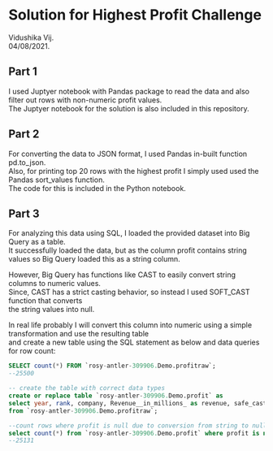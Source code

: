 # Solution for Highest Profit Challenge
Vidushika Vij.  
04/08/2021.  

## Part 1
I used Juptyer notebook with Pandas package to read the data and also filter out rows with non-numeric profit values.   
The Juptyer notebook for the solution is also included in this repository.   

## Part 2
For converting the data to JSON format, I used Pandas in-built function pd.to_json.   
Also, for printing top 20 rows with the highest profit I simply used used the Pandas sort_values function.   
The code for this is included in the Python notebook.   

## Part 3
For analyzing this data using SQL, I loaded the provided dataset into Big Query as a table.   
It successfully loaded the data, but as the column profit contains string values so Big Query loaded this as a string column.   

However, Big Query has functions like CAST to easily convert string columns to numeric values.   
Since, CAST has a strict casting behavior, so instead I used SOFT_CAST function that converts   
the string values into null.   

In real life probably I will convert this column into numeric using a simple transformation and use the resulting table   
and create a new table using the SQL statement as below and data queries for row count:

```sql
SELECT count(*) FROM `rosy-antler-309906.Demo.profitraw`;
--25500

-- create the table with correct data types
create or replace table `rosy-antler-309906.Demo.profit` as 
select year, rank, company, Revenue__in_millions_ as revenue, safe_cast(Profit__in_millions_ as float64) as profit
from `rosy-antler-309906.Demo.profitraw`;

--count rows where profit is null due to conversion from string to null
select count(*) from `rosy-antler-309906.Demo.profit` where profit is not null;
--25131
```


